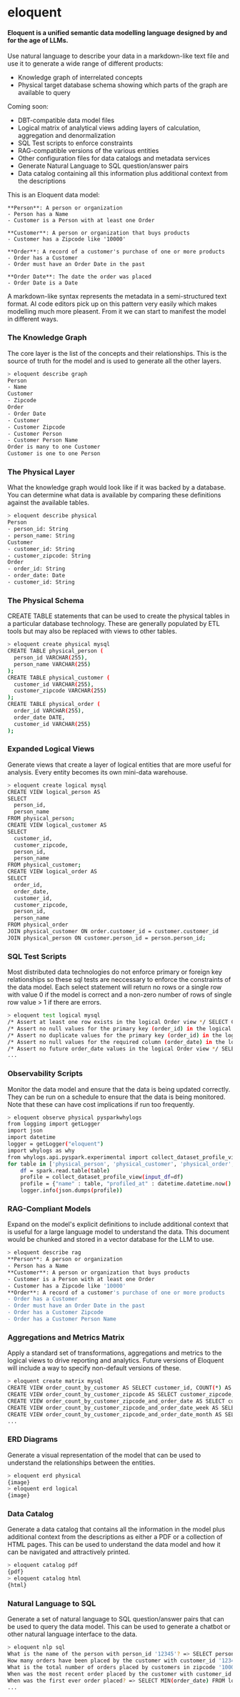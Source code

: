 # eloquent

#### Eloquent is a unified semantic data modelling language designed by and for the age of LLMs. 

Use natural language to describe your data in a markdown-like text file and use it to generate a wide range of different products:
* Knowledge graph of interrelated concepts
* Physical target database schema showing which parts of the graph are available to query

Coming soon:
* DBT-compatible data model files
* Logical matrix of analytical views adding layers of calculation, aggregation and denormalization
* SQL Test scripts to enforce constraints
* RAG-compatible versions of the various entities
* Other configuration files for data catalogs and metadata services
* Generate Natural Language to SQL question/answer pairs
* Data catalog containing all this information plus additional context from the descriptions

This is an Eloquent data model:

```eloquent
**Person**: A person or organization
- Person has a Name
- Customer is a Person with at least one Order

**Customer**: A person or organization that buys products
- Customer has a Zipcode like '10000'

**Order**: A record of a customer's purchase of one or more products
- Order has a Customer
- Order must have an Order Date in the past

**Order Date**: The date the order was placed
- Order Date is a Date
```

A markdown-like syntax represents the metadata in a semi-structured text format. AI code editors pick up on this pattern very easily which makes modelling much more pleasent. From it we can start to manifest the model in different ways.

### The Knowledge Graph

The core layer is the list of the concepts and their relationships. This is the source of truth for the model and is used to generate all the other layers. 

```bash
> eloquent describe graph
Person
- Name
Customer
- Zipcode
Order
- Order Date
- Customer
- Customer Zipcode
- Customer Person
- Customer Person Name
Order is many to one Customer
Customer is one to one Person
```

### The Physical Layer

What the knowledge graph would look like if it was backed by a database. You can determine what data is available by comparing these definitions against the available tables.

```bash
> eloquent describe physical
Person
- person_id: String
- person_name: String
Customer
- customer_id: String
- customer_zipcode: String
Order
- order_id: String
- order_date: Date
- customer_id: String
```

### The Physical Schema

CREATE TABLE statements that can be used to create the physical tables in a particular database technology. These are generally populated by ETL tools but may also be replaced with views to other tables.

```bash
> eloquent create physical mysql
CREATE TABLE physical_person (
  person_id VARCHAR(255),
  person_name VARCHAR(255)
);
CREATE TABLE physical_customer (
  customer_id VARCHAR(255),
  customer_zipcode VARCHAR(255)
);
CREATE TABLE physical_order (
  order_id VARCHAR(255),
  order_date DATE,
  customer_id VARCHAR(255)
);
```

### Expanded Logical Views

Generate views that create a layer of logical entities that are more useful for analysis. Every entity becomes its own mini-data warehouse. 

```bash
> eloquent create logical mysql
CREATE VIEW logical_person AS
SELECT
  person_id,
  person_name
FROM physical_person;
CREATE VIEW logical_customer AS
SELECT
  customer_id,
  customer_zipcode,
  person_id,
  person_name
FROM physical_customer;
CREATE VIEW logical_order AS
SELECT
  order_id,
  order_date,
  customer_id,
  customer_zipcode,
  person_id,
  person_name
FROM physical_order
JOIN physical_customer ON order.customer_id = customer.customer_id
JOIN physical_person ON customer.person_id = person.person_id;
```

### SQL Test Scripts

Most distributed data technologies do not enforce primary or foreign key relationships so these sql tests are neccessary to enforce the constraints of the data model. Each select statement will return no rows or a single row with value 0 if the model is correct and a non-zero number of rows of single row value > 1 if there are errors. 

```bash
> eloquent test logical mysql
/* Assert at least one row exists in the logical Order view */ SELECT CASE WHEN COUNT(*) > 0 THEN 0 ELSE 1 END FROM logical_order;
/* Assert no null values for the primary key (order_id) in the logical Order view */ SELECT COUNT(*) FROM logical_order WHERE order_id IS NULL;
/* Assert no duplicate values for the primary key (order_id) in the logical Order view */ SELECT COUNT(*) FROM logical_order GROUP BY order_id HAVING COUNT(*) > 1;
/* Assert no null values for the required column (order_date) in the logical Order view */ SELECT COUNT(*) FROM logical_order WHERE order_date IS NULL;
/* Assert no future order_date values in the logical Order view */ SELECT COUNT(*) FROM logical_order WHERE order_date > CURRENT_DATE;
...
```

### Observability Scripts

Monitor the data model and ensure that the data is being updated correctly. They can be run on a schedule to ensure that the data is being monitored. Note that these can have cost implications if run too frequently.

```bash
> eloquent observe physical pysparkwhylogs
from logging import getLogger
import json
import datetime
logger = getLogger("eloquent")
import whylogs as why
from whylogs.api.pyspark.experimental import collect_dataset_profile_view
for table in ['physical_person', 'physical_customer', 'physical_order', 'logical_person', 'logical_customer', 'logical_order']:
    df = spark.read.table(table)
    profile = collect_dataset_profile_view(input_df=df)
    profile = {"name" : table, "profiled_at" : datetime.datetime.now().isoformat(), "profile" : profile.to_pandas().to_dict(index='records')}
    logger.info(json.dumps(profile))
```

### RAG-Compliant Models

Expand on the model's explicit definitions to include additional context that is useful for a large language model to understand the data. This document would be chunked and stored in a vector database for the LLM to use.

```bash
> eloquent describe rag
**Person**: A person or organization
- Person has a Name
**Customer**: A person or organization that buys products
- Customer is a Person with at least one Order
- Customer has a Zipcode like '10000'
**Order**: A record of a customer's purchase of one or more products
- Order has a Customer
- Order must have an Order Date in the past
- Order has a Customer Zipcode
- Order has a Customer Person Name
```

### Aggregations and Metrics Matrix

Apply a standard set of transformations, aggregations and metrics to the logical views to drive reporting and analytics. Future versions of Eloquent will include a way to specify non-default versions of these.

```bash
> eloquent create matrix mysql
CREATE VIEW order_count_by_customer AS SELECT customer_id, COUNT(*) AS order_count FROM logical_order GROUP BY customer_id;
CREATE VIEW order_count_by_customer_zipcode AS SELECT customer_zipcode, COUNT(*) AS order_count FROM logical_order GROUP BY customer_zipcode;
CREATE VIEW order_count_by_customer_zipcode_and_order_date AS SELECT customer_zipcode, order_date, COUNT(*) AS order_count FROM logical_order GROUP BY customer_zipcode, order_date;
CREATE VIEW order_count_by_customer_zipcode_and_order_date_week AS SELECT customer_zipcode, order_date_week, COUNT(*) AS order_count FROM logical_order GROUP BY customer_zipcode, order_date_week;
CREATE VIEW order_count_by_customer_zipcode_and_order_date_month AS SELECT customer_zipcode, order_date_month, COUNT(*) AS order_count FROM logical_order GROUP BY customer_zipcode, order_date_month;
...
```

### ERD Diagrams

Generate a visual representation of the model that can be used to understand the relationships between the entities.

```bash
> eloquent erd physical
{image}
> eloquent erd logical
{image}
```

### Data Catalog

Generate a data catalog that contains all the information in the model plus additional context from the descriptions as either a PDF or a collection of HTML pages. This can be used to understand the data model and how it can be navigated and attractively printed.

```bash
> eloquent catalog pdf
{pdf}
> eloquent catalog html
{html}
```

### Natural Language to SQL

Generate a set of natural language to SQL question/answer pairs that can be used to query the data model. This can be used to generate a chatbot or other natural language interface to the data.

```bash
> eloquent nlp sql
What is the name of the person with person_id '12345'? => SELECT person_name FROM logical_person WHERE person_id = '12345';
How many orders have been placed by the customer with customer_id '12345'? => SELECT COUNT(*) FROM logical_order WHERE customer_id = '12345';
What is the total number of orders placed by customers in zipcode '10000'? => SELECT COUNT(*) FROM logical_order WHERE customer_zipcode = '10000';
When was the most recent order placed by the customer with customer_id '12345'? => SELECT MAX(order_date) FROM logical_order WHERE customer_id = '12345';
When was the first ever order placed? => SELECT MIN(order_date) FROM logical_order;
...
```
